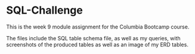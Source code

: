 # SQL-Challenge
This is the week 9 module assignment for the Columbia Bootcamp course.

The files include the SQL table schema file, as well as my queries, with screenshots of the produced tables as well as an image of my ERD tables.
